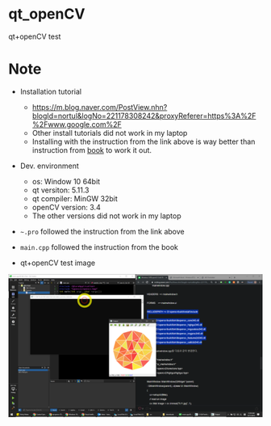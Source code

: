 # qt_openCV
qt+openCV test

# Note

* Installation tutorial
    * https://m.blog.naver.com/PostView.nhn?blogId=nortul&logNo=221178308242&proxyReferer=https%3A%2F%2Fwww.google.com%2F
    * Other install tutorials did not work in my laptop
    * Installing with the instruction from the link above is way better than instruction from [book](https://www.amazon.com/Computer-Vision-OpenCV-multithreaded-cross-platform/dp/178847239X) to work it out.
    
* Dev. environment
    * os: Window 10 64bit
    * qt versiton: 5.11.3
    * qt compiler: MinGW 32bit
    * openCV version: 3.4
    * The other versions did not work in my laptop

* `~.pro` followed the instruction from the link above
* `main.cpp` followed the instruction from the book
* qt+openCV test image

![](images/qtCvTest.PNG)
